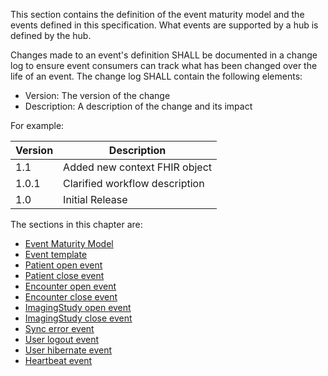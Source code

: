 <!-- ## Events -->

This section contains the definition of the event maturity model and the events defined in this specification. What events are supported by a hub is defined by the hub.

Changes made to an event's definition SHALL be documented in a change log to ensure event consumers can track what has been changed over the life of an event. The change log SHALL contain the following elements:

- Version: The version of the change
- Description: A description of the change and its impact

For example:

Version | Description
---- | ----
1.1 | Added new context FHIR object
1.0.1 | Clarified workflow description
1.0 | Initial Release


The sections in this chapter are:

* [Event Maturity Model](3-0-EventMaturityModel.html)
* [Event template](3-1-template.html)
* [Patient open event](3-2-patient-open.html)
* [Patient close event](3-3-patient-close.html)
* [Encounter open event](3-4-encounter-open.html)
* [Encounter close event](3-5-encounter-close.html)
* [ImagingStudy open event](3-6-imagingstudy-open.html)
* [ImagingStudy close event](3-7-imagingstudy-close.html)
* [Sync error event](3-8-syncerror.html)
* [User logout event](3-9-userlogout.html)
* [User hibernate event](3-10-userhibernate.html)
* [Heartbeat event](3-11-heartbeat.html)